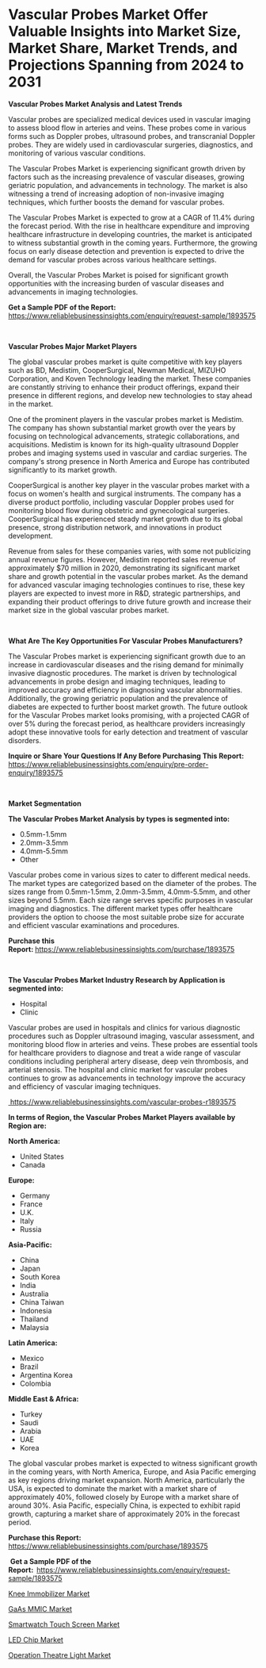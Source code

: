 <p><h1>Vascular Probes Market Offer Valuable Insights into Market Size, Market Share, Market Trends, and Projections Spanning from 2024 to 2031</h1></p><p><strong>Vascular Probes Market Analysis and Latest Trends</strong></p>
<p><p>Vascular probes are specialized medical devices used in vascular imaging to assess blood flow in arteries and veins. These probes come in various forms such as Doppler probes, ultrasound probes, and transcranial Doppler probes. They are widely used in cardiovascular surgeries, diagnostics, and monitoring of various vascular conditions.</p><p>The Vascular Probes Market is experiencing significant growth driven by factors such as the increasing prevalence of vascular diseases, growing geriatric population, and advancements in technology. The market is also witnessing a trend of increasing adoption of non-invasive imaging techniques, which further boosts the demand for vascular probes.</p><p>The Vascular Probes Market is expected to grow at a CAGR of 11.4% during the forecast period. With the rise in healthcare expenditure and improving healthcare infrastructure in developing countries, the market is anticipated to witness substantial growth in the coming years. Furthermore, the growing focus on early disease detection and prevention is expected to drive the demand for vascular probes across various healthcare settings.</p><p>Overall, the Vascular Probes Market is poised for significant growth opportunities with the increasing burden of vascular diseases and advancements in imaging technologies.</p></p>
<p><strong>Get a Sample PDF of the Report:&nbsp;</strong> <a href="https://www.reliablebusinessinsights.com/enquiry/request-sample/1893575">https://www.reliablebusinessinsights.com/enquiry/request-sample/1893575</a></p>
<p>&nbsp;</p>
<p><strong>Vascular Probes Major Market Players</strong></p>
<p><p>The global vascular probes market is quite competitive with key players such as BD, Medistim, CooperSurgical, Newman Medical, MIZUHO Corporation, and Koven Technology leading the market. These companies are constantly striving to enhance their product offerings, expand their presence in different regions, and develop new technologies to stay ahead in the market.</p><p>One of the prominent players in the vascular probes market is Medistim. The company has shown substantial market growth over the years by focusing on technological advancements, strategic collaborations, and acquisitions. Medistim is known for its high-quality ultrasound Doppler probes and imaging systems used in vascular and cardiac surgeries. The company's strong presence in North America and Europe has contributed significantly to its market growth.</p><p>CooperSurgical is another key player in the vascular probes market with a focus on women's health and surgical instruments. The company has a diverse product portfolio, including vascular Doppler probes used for monitoring blood flow during obstetric and gynecological surgeries. CooperSurgical has experienced steady market growth due to its global presence, strong distribution network, and innovations in product development.</p><p>Revenue from sales for these companies varies, with some not publicizing annual revenue figures. However, Medistim reported sales revenue of approximately $70 million in 2020, demonstrating its significant market share and growth potential in the vascular probes market. As the demand for advanced vascular imaging technologies continues to rise, these key players are expected to invest more in R&D, strategic partnerships, and expanding their product offerings to drive future growth and increase their market size in the global vascular probes market.</p></p>
<p>&nbsp;</p>
<p><strong>What Are The Key Opportunities For Vascular Probes Manufacturers?</strong></p>
<p><p>The Vascular Probes market is experiencing significant growth due to an increase in cardiovascular diseases and the rising demand for minimally invasive diagnostic procedures. The market is driven by technological advancements in probe design and imaging techniques, leading to improved accuracy and efficiency in diagnosing vascular abnormalities. Additionally, the growing geriatric population and the prevalence of diabetes are expected to further boost market growth. The future outlook for the Vascular Probes market looks promising, with a projected CAGR of over 5% during the forecast period, as healthcare providers increasingly adopt these innovative tools for early detection and treatment of vascular disorders.</p></p>
<p><strong>Inquire or Share Your Questions If Any Before Purchasing This Report:</strong> <a href="https://www.reliablebusinessinsights.com/enquiry/pre-order-enquiry/1893575">https://www.reliablebusinessinsights.com/enquiry/pre-order-enquiry/1893575</a></p>
<p>&nbsp;</p>
<p><strong>Market Segmentation</strong></p>
<p><strong>The Vascular Probes Market Analysis by types is segmented into:</strong></p>
<p><ul><li>0.5mm-1.5mm</li><li>2.0mm-3.5mm</li><li>4.0mm-5.5mm</li><li>Other</li></ul></p>
<p><p>Vascular probes come in various sizes to cater to different medical needs. The market types are categorized based on the diameter of the probes. The sizes range from 0.5mm-1.5mm, 2.0mm-3.5mm, 4.0mm-5.5mm, and other sizes beyond 5.5mm. Each size range serves specific purposes in vascular imaging and diagnostics. The different market types offer healthcare providers the option to choose the most suitable probe size for accurate and efficient vascular examinations and procedures.</p></p>
<p><strong>Purchase this Report:&nbsp;</strong><a href="https://www.reliablebusinessinsights.com/purchase/1893575">https://www.reliablebusinessinsights.com/purchase/1893575</a></p>
<p>&nbsp;</p>
<p><strong>The Vascular Probes Market Industry Research by Application is segmented into:</strong></p>
<p><ul><li>Hospital</li><li>Clinic</li></ul></p>
<p><p>Vascular probes are used in hospitals and clinics for various diagnostic procedures such as Doppler ultrasound imaging, vascular assessment, and monitoring blood flow in arteries and veins. These probes are essential tools for healthcare providers to diagnose and treat a wide range of vascular conditions including peripheral artery disease, deep vein thrombosis, and arterial stenosis. The hospital and clinic market for vascular probes continues to grow as advancements in technology improve the accuracy and efficiency of vascular imaging techniques.</p></p>
<p><a href="https://www.reliablebusinessinsights.com/vascular-probes-r1893575">&nbsp;https://www.reliablebusinessinsights.com/vascular-probes-r1893575</a></p>
<p><strong>In terms of Region, the Vascular Probes Market Players available by Region are:</strong></p>
<p>
    <p> <strong> North America: </strong>
        <ul>
            <li>United States</li>
            <li>Canada</li>
        </ul>
        </p> 
    <p> <strong> Europe: </strong>
        <ul>
            <li>Germany</li>
            <li>France</li>
            <li>U.K.</li>
            <li>Italy</li>
            <li>Russia</li>
        </ul>
        </p> 
    <p> <strong> Asia-Pacific: </strong>
        <ul>
            <li>China</li>
            <li>Japan</li>
            <li>South Korea</li>
            <li>India</li>
            <li>Australia</li>
            <li>China Taiwan</li>
            <li>Indonesia</li>
            <li>Thailand</li>
            <li>Malaysia</li>
        </ul>
        </p> 
    <p> <strong> Latin America: </strong>
        <ul>
            <li>Mexico</li>
            <li>Brazil</li>
            <li>Argentina Korea</li>
            <li>Colombia</li>
        </ul>
        </p> 
    <p> <strong> Middle East & Africa: </strong>
        <ul>
            <li>Turkey</li>
            <li>Saudi</li>
            <li>Arabia</li>
            <li>UAE</li>
            <li>Korea</li>
        </ul>
    </p>
    </p>
<p><p>The global vascular probes market is expected to witness significant growth in the coming years, with North America, Europe, and Asia Pacific emerging as key regions driving market expansion. North America, particularly the USA, is expected to dominate the market with a market share of approximately 40%, followed closely by Europe with a market share of around 30%. Asia Pacific, especially China, is expected to exhibit rapid growth, capturing a market share of approximately 20% in the forecast period.</p></p>
<p><strong>Purchase this Report: </strong><a href="https://www.reliablebusinessinsights.com/purchase/1893575">https://www.reliablebusinessinsights.com/purchase/1893575</a></p>
<p>&nbsp;<strong>Get a Sample PDF of the Report:&nbsp;&nbsp;</strong><a href="https://www.reliablebusinessinsights.com/enquiry/request-sample/1893575">https://www.reliablebusinessinsights.com/enquiry/request-sample/1893575</a></p>
<p><strong></strong></p>
<p><p><a href="https://github.com/btwcqfvq34/Market-Research-Report-List-2/blob/main/knee-immobilizer-market.md">Knee Immobilizer Market</a></p><p><a href="https://medium.com/@daveblock12/an-in-depth-analysis-of-the-global-gaas-mmic-market-scope-and-its-rapid-growing-7-8-f9fd4277a8b3">GaAs MMIC Market</a></p><p><a href="https://medium.com/@eliasman59/global-smartwatch-touch-screen-industry-research-report-competitive-landscape-market-size-442c00c90f19">Smartwatch Touch Screen Market</a></p><p><a href="https://medium.com/@danielwardb654202/global-led-chip-market-size-and-market-trends-analysis-by-regional-outlook-competitive-strategies-15a933cefbe4">LED Chip Market</a></p><p><a href="https://github.com/nicoletavirag/Market-Research-Report-List-4/blob/main/operation-theatre-light-market.md">Operation Theatre Light Market</a></p></p>